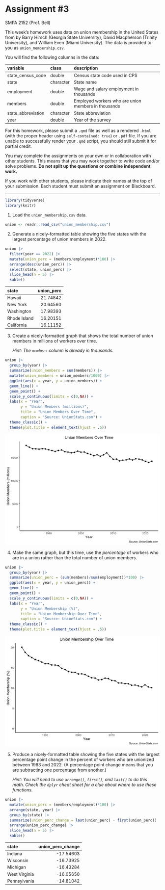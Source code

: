 # Assignment \#3
SMPA 2152 (Prof. Bell)

This week’s homework uses data on union membership in the United States
from [](https://www.unionstats.com/) by Barry Hirsch (Georgia State
University), David Macpherson (Trinity University), and William Even
(Miami University). The data is provided to you as
`union_membership.csv`.

You will find the following columns in the data:

| variable | class | description |
|:---|:---|:---|
| state_census_code | double | Census state code used in CPS |
| state | character | State name |
| employment | double | Wage and salary employment in thousands |
| members | double | Employed workers who are union members in thousands |
| state_abbreviation | character | State abbreviation |
| year | double | Year of the survey |

For this homework, please submit a `.qmd` file as well as a rendered
`.html` (with the proper header using `self-contained: true`) or `.pdf`
file. If you are unable to successfully render your `.qmd` script, you
should still submit it for partial credit.

You may complete the assignments on your own or in collaboration with
other students. This means that you may work together to write code
and/or solve problems. **Do not split up the questions or combine
independent work.**

If you work with other students, please indicate their names at the top
of your submission. Each student must submit an assignment on
Blackboard.

------------------------------------------------------------------------

``` r
library(tidyverse)
library(knitr)
```

1.  Load the `union_membership.csv` data.

``` r
union <- readr::read_csv("union_membership.csv")
```

2.  Generate a nicely-formatted table showing the five states with the
    largest percentage of union members in 2022.

``` r
union |>
  filter(year == 2022) |>
  mutate(union_perc = (members/employment)*100) |>
  arrange(desc(union_perc)) |>
  select(state, union_perc) |>
  slice_head(n = 5) |>
  kable()
```

| state        | union_perc |
|:-------------|-----------:|
| Hawaii       |   21.74842 |
| New York     |   20.64560 |
| Washington   |   17.98393 |
| Rhode Island |   16.20151 |
| California   |   16.11152 |

3.  Create a nicely-formatted graph that shows the total number of union
    members in millions of workers over time.

    *Hint: The `members` column is already in thousands.*

``` r
union |>
  group_by(year) |>
  summarize(union_members = sum(members)) |>
  mutate(union_members = union_members/1000) |>
  ggplot(aes(x = year, y = union_members)) +
  geom_line() +
  geom_point() +
  scale_y_continuous(limits = c(0,NA)) +
  labs(x = "Year",
       y = "Union Members (millions)",
       title = "Union Members Over Time",
       caption = "Source: UnionStats.com") +
  theme_classic() +
  theme(plot.title = element_text(hjust = .5))
```

![](assignment3_files/figure-commonmark/unnamed-chunk-4-1.png)

4.  Make the same graph, but this time, use the *percentage* of workers
    who are in a union rather than the total number of union members.

``` r
union |>
  group_by(year) |>
  summarize(union_perc = (sum(members)/sum(employment))*100) |>
  ggplot(aes(x = year, y = union_perc)) +
  geom_line() +
  geom_point() +
  scale_y_continuous(limits = c(0,NA)) +
  labs(x = "Year",
       y = "Union Membership (%)",
       title = "Union Membership Over Time",
       caption = "Source: UnionStats.com") +
  theme_classic() +
  theme(plot.title = element_text(hjust = .5))
```

![](assignment3_files/figure-commonmark/unnamed-chunk-5-1.png)

5.  Produce a nicely-formatted table showing the five states with the
    largest percentage point change in the percent of workers who are
    unionized between 1983 and 2022. (A percentage point change means
    that you are subtracting one percentage from another.)

    *Hint: You will need to use `arrange()`, `first()`, and `last()` to
    do this math. Check the `dplyr` cheat sheet for a clue about where
    to use these functions.*

``` r
union |>
  mutate(union_perc = (members/employment)*100) |>
  arrange(state, year) |>
  group_by(state) |>
  summarize(union_perc_change = last(union_perc) - first(union_perc)) |>
  arrange(union_perc_change) |>
  slice_head(n = 5) |>
  kable()
```

| state         | union_perc_change |
|:--------------|------------------:|
| Indiana       |         -17.54603 |
| Wisconsin     |         -16.73925 |
| Michigan      |         -16.43284 |
| West Virginia |         -16.05650 |
| Pennsylvania  |         -14.81042 |
